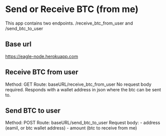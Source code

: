 # Send or Receive BTC (from me)
This app contains two endpoints. /receive_btc_from_user and /send_btc_to_user

## Base url
https://eagle-node.herokuapp.com


## Receive BTC from user
Method: GET
Route: baseURL/receive_btc_from_user
No request body required.
Responds with a wallet address in json where the btc can be sent to.


## Send BTC to user
Method: POST
Route: baseURL/send_btc_to_user
Request body: 
    - address (eamil, or btc wallet address)
    - amount (btc to receive from me)
